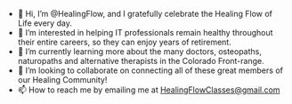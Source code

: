 - 👋 Hi, I’m @HealingFlow, and I gratefully celebrate the Healing Flow of Life every day. 
- 👀 I’m interested in helping IT professionals remain healthy throughout their entire careers, so they can enjoy years of retirement. 
- 🌱 I’m currently learning more about the many doctors, osteopaths, naturopaths and alternative therapists in the Colorado Front-range.
- 💞️ I’m looking to collaborate on connecting all of these great members of our Healing Community!
- 📫 How to reach me by emailing me at HealingFlowClasses@gmail.com

<!---
HealingFlow/HealingFlow is a ✨ special ✨ repository because its `README.md` (this file) appears on your GitHub profile.
You can click the Preview link to take a look at your changes.
--->
